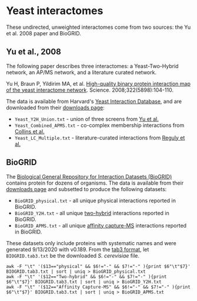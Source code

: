 # Yeast interactomes

These undirected, unweighted interactomes come from two sources: the Yu et al. 2008 paper and BioGRID.

## Yu et al., 2008

The following paper describes three interactomes: a Yeast-Two-Hybrid network, an AP/MS network, and a literature curated network.

Yu H, Braun P, Yildirim MA, et al. [High-quality binary protein interaction map of the yeast interactome network](https://pubmed.ncbi.nlm.nih.gov/18719252/). Science. 2008;322(5898):104-110.

The data is available from Harvard's [Yeast Interaction Database](http://interactome.dfci.harvard.edu/S_cerevisiae/), and are downloaded from their [downloads page](http://interactome.dfci.harvard.edu/S_cerevisiae/index.php?page=download):

- `Yeast_Y2H_Union.txt` - union of three screens from [Yu et al.](https://pubmed.ncbi.nlm.nih.gov/18719252/)
- `Yeast_Combined_APMS.txt` - co-complex membership interactions from [Collins et al.](http://www.ncbi.nlm.nih.gov/pubmed/17200106)
- `Yeast_LC_Multiple.txt` - literature-curated interactions from [Reguly et al.](http://www.ncbi.nlm.nih.gov/pubmed/16762047)

## BioGRID

The [Biological General Repository for Interaction Datasets (BioGRID)](https://thebiogrid.org/) contains protein  for dozens of organisms.  The data is available from their [downloads page](https://downloads.thebiogrid.org/BioGRID) and subsetted to produce the following datasets:

- `BioGRID_physical.txt` - all unique physical interactions reported in BioGRID.
- `BioGRID_Y2H.txt` - all unique [two-hybrid](https://wiki.thebiogrid.org/doku.php/experimental_systems) interactions reported in BioGRID.
- `BioGRID_APMS.txt` - all unique [affinity capture-MS](https://wiki.thebiogrid.org/doku.php/experimental_systems) interactions reported in BioGRID.

These datasets only include proteins with systematic names and were generated 9/13/2020 with v0.189.  From the [tab3 format](https://wiki.thebiogrid.org/doku.php/biogrid_tab_version_3.0), let `BIOGRID.tab3.txt` be the downloaded _S. cerevisiae_ file.

```
awk -F "\t" '($13=="physical" && $6!="-" && $7!="-" ){print $6"\t"$7}' BIOGRID.tab3.txt | sort | uniq > BioGRID_physical.txt
awk -F "\t" '($12=="Two-hybrid" && $6!="-" && $7!="-" ){print $6"\t"$7}' BIOGRID.tab3.txt | sort | uniq > BioGRID_Y2H.txt
awk -F "\t" '($12=="Affinity Capture-MS" && $6!="-" && $7!="-" ){print $6"\t"$7}' BIOGRID.tab3.txt | sort | uniq > BioGRID_APMS.txt
```
